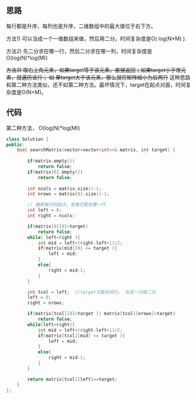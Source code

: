 ## 思路

每行都是升序，每列也是升序，二维数组中的最大值位于右下方。

方法1) 可以当成一个一维数组来做，然后用二分。时间复杂度是O( log(N*M) ). 

方法2) 先二分求在哪一行，然后二分求在哪一列，时间复杂度是O(log(N)*log(M))

~~方法3) 取右上角元素，如果target等于该元素，直接返回；如果target小于改元素，就遍历该行； 如 果target大于该元素，那么就将矩阵缩小为后两行~~  这种思路和第二种方法类似，还不如第二种方法。最坏情况下，target在起点对面，时间复杂度是O(N+M)。





## 代码

第二种方法， O(log(N)*log(M))

```c++
class Solution {
public:
    bool searchMatrix(vector<vector<int>>& matrix, int target) {
        
        if(matrix.empty())
            return false;
        if(matrix[0].empty())
            return false;
        
        int ncols = matrix.size()-1;
        int nrows = matrix[0].size()-1;

        // 搜索每行的起点，查看可能在哪一行
        int left = 0;
        int right = ncols;

        if(matrix[0][0]>target)
            return false;
        while( left<right ){
            int mid = left+(right-left+1)/2;
            if(matrix[mid][0] <= target ){
                left = mid;
            }
            else{
                right = mid-1;
            }
        }

        int tcol = left;  //target可能在的行， 在这一行做二分
        left = 0;
        right = nrows;

        if(matrix[tcol][0]>target || matrix[tcol][nrows]<target)
            return false;
        while(left<right){
            int mid = left+(right-left+1)/2;
            if(matrix[tcol][mid] <= target ){
                left = mid;
            }
            else{
                right = mid-1;
            }
        }

        return matrix[tcol][left]==target;
    }
};
```





